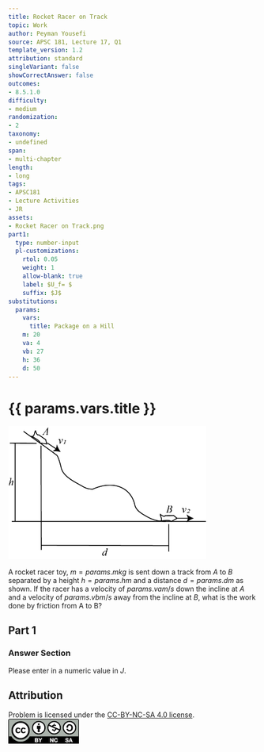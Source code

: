 ```yaml
---
title: Rocket Racer on Track
topic: Work
author: Peyman Yousefi
source: APSC 181, Lecture 17, Q1
template_version: 1.2
attribution: standard
singleVariant: false
showCorrectAnswer: false
outcomes:
- 8.5.1.0
difficulty:
- medium
randomization:
- 2
taxonomy:
- undefined
span:
- multi-chapter
length:
- long
tags:
- APSC181
- Lecture Activities
- JR
assets:
- Rocket Racer on Track.png
part1:
  type: number-input
  pl-customizations:
    rtol: 0.05
    weight: 1
    allow-blank: true
    label: $U_f= $
    suffix: $J$
substitutions:
  params:
    vars:
      title: Package on a Hill
    m: 20
    va: 4
    vb: 27
    h: 36
    d: 50
---
```

# {{ params.vars.title }}
<img src="Rocket Racer on Track.png" width=400>

A rocket racer toy, $m = {{ params.m }} kg$ is sent down a track from $A$ to $B$ separated by a height $h = {{ params.h }} m$ and a distance $d = {{ params.d }} m$ as shown.
If the racer has a velocity of ${{ params.va }} m/s$ down the incline at $A$ and a velocity of ${{ params.vb }} m/s$ away from the incline at $B$, what is the work done by friction from A to B?

## Part 1

### Answer Section

Please enter in a numeric value in $J$.

## Attribution

Problem is licensed under the [CC-BY-NC-SA 4.0 license](https://creativecommons.org/licenses/by-nc-sa/4.0/).<br> ![The Creative Commons 4.0 license requiring attribution-BY, non-commercial-NC, and share-alike-SA license.](https://raw.githubusercontent.com/firasm/bits/master/by-nc-sa.png)
